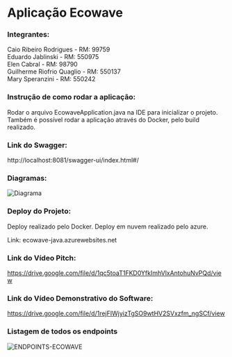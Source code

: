# Aplicação Ecowave

### **Integrantes:**

Caio Ribeiro Rodrigues - RM: 99759  
Eduardo Jablinski - RM: 550975  
Elen Cabral - RM: 98790  
Guilherme Riofrio Quaglio - RM: 550137  
Mary Speranzini - RM: 550242  

### **Instrução de como rodar a aplicação:**

Rodar o arquivo EcowaveApplication.java na IDE para inicializar o projeto. Também é possível rodar a aplicação através do Docker, pelo build realizado.

### **Link do Swagger:**
http://localhost:8081/swagger-ui/index.html#/

### **Diagramas:**

![Diagrama](https://github.com/EduardoJablinski/GlobalSolution_Ecowave-JavaAdvanced/assets/127799391/fa8e73df-5f44-4e71-9787-c5f3d111f4e5)

### **Deploy do Projeto:**

Deploy realizado pelo Docker. Deploy em nuvem realizado pelo azure. 

Link: ecowave-java.azurewebsites.net


### **Link do Vídeo Pitch:**
https://drive.google.com/file/d/1qc5toaT1FKD0YfkImhVlxAntohuNvPQd/view

### **Link do Vídeo Demonstrativo do Software:**
https://drive.google.com/file/d/1rejFIWjyizTgSO9wtHV2SVxzfm_ngSCf/view

### **Listagem de todos os endpoints**
![ENDPOINTS-ECOWAVE](https://github.com/EduardoJablinski/GlobalSolution_Ecowave-JavaAdvanced/assets/127799391/c5810581-c2ec-440e-ab98-ba0a83a7c754)
